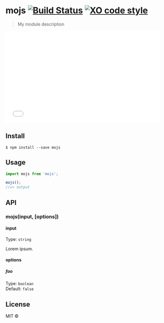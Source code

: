 # mojs [![Build Status](https://travis-ci.org/lc60005457/mojs.svg?branch=master)](https://travis-ci.org/lc60005457/mojs) [![XO code style](https://img.shields.io/badge/code_style-XO-5ed9c7.svg)](https://github.com/sindresorhus/xo)

> My module description

<iframe width="100%" height="300" src="//jsfiddle.net/nnrmzL2a/embedded/" allowfullscreen="allowfullscreen" frameborder="0"></iframe>

## Install

```
$ npm install --save mojs
```


## Usage

```js
import mojs from 'mojs';

mojs();
//=> output
```


## API

### mojs(input, [options])

#### input

Type: `string`

Lorem ipsum.

#### options

##### foo

Type: `boolean`<br>
Default: `false`


## License

MIT © [](http://bolt.coding.me)
